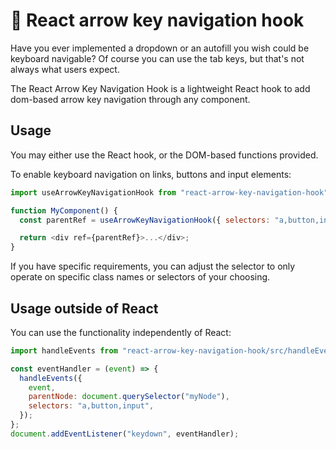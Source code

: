 # 🎣 React arrow key navigation hook

Have you ever implemented a dropdown or an autofill you wish could be keyboard
navigable? Of course you can use the tab keys, but that's not always what users
expect.

The React Arrow Key Navigation Hook is a lightweight React hook to add dom-based
arrow key navigation through any component.

## Usage

You may either use the React hook, or the DOM-based functions provided.

To enable keyboard navigation on links, buttons and input elements:

```js
import useArrowKeyNavigationHook from "react-arrow-key-navigation-hook";

function MyComponent() {
  const parentRef = useArrowKeyNavigationHook({ selectors: "a,button,input" });

  return <div ref={parentRef}>...</div>;
}
```

If you have specific requirements, you can adjust the selector to only operate
on specific class names or selectors of your choosing.

## Usage outside of React

You can use the functionality independently of React:

```js
import handleEvents from "react-arrow-key-navigation-hook/src/handleEvents";

const eventHandler = (event) => {
  handleEvents({
    event,
    parentNode: document.querySelector("myNode"),
    selectors: "a,button,input",
  });
};
document.addEventListener("keydown", eventHandler);
```
